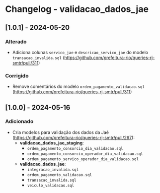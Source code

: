 # Changelog - validacao_dados_jae

## [1.0.1] - 2024-05-20

### Alterado
- Adiciona colunas `servico_jae` e `descricao_servico_jae` do modelo `transacao_invalida.sql` (https://github.com/prefeitura-rio/queries-rj-smtr/pull/311)

 ### Corrigido
- Remove comentários do modelo `ordem_pagamento_validacao.sql` (https://github.com/prefeitura-rio/queries-rj-smtr/pull/311)

## [1.0.0] - 2024-05-16

### Adicionado
- Cria modelos para validação dos dados da Jaé (https://github.com/prefeitura-rio/queries-rj-smtr/pull/297):
  - **validacao_dados_jae_staging**:
    - `ordem_pagamento_consorcio_dia_validacao.sql`
    - `ordem_pagamento_consorcio_operador_dia_validacao.sql`
    - `ordem_pagamento_servico_operador_dia_validacao.sql`
  - **validacao_dados_jae**:
    - `integracao_invalida.sql`
    - `ordem_pagamento_validacao.sql`
    - `transacao_invalida.sql`
    - `veiculo_validacao.sql`